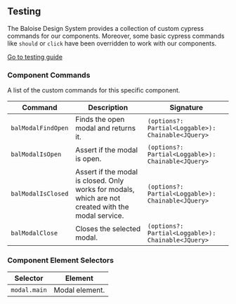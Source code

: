 ## Testing

The Baloise Design System provides a collection of custom cypress commands for our components. Moreover, some basic cypress commands like `should` or `click` have been overridden to work with our components.

<a class="sb-unstyled button is-primary" href="../?path=/docs/development-testing--page">Go to testing guide</a>

<!-- START: human documentation -->



<!-- END: human documentation -->

### Component Commands

A list of the custom commands for this specific component.

| Command            | Description                                                                                         | Signature                                          |
| ------------------ | --------------------------------------------------------------------------------------------------- | -------------------------------------------------- |
| `balModalFindOpen` | Finds the open modal and returns it.                                                                | `(options?: Partial<Loggable>): Chainable<JQuery>` |
| `balModalIsOpen`   | Assert if the modal is open.                                                                        | `(options?: Partial<Loggable>): Chainable<JQuery>` |
| `balModalIsClosed` | Assert if the modal is closed. Only works for modals, which are not created with the modal service. | `(options?: Partial<Loggable>): Chainable<JQuery>` |
| `balModalClose`    | Closes the selected modal.                                                                          | `(options?: Partial<Loggable>): Chainable<JQuery>` |


### Component Element Selectors

| Selector     | Element        |
| ------------ | -------------- |
| `modal.main` | Modal element. |

